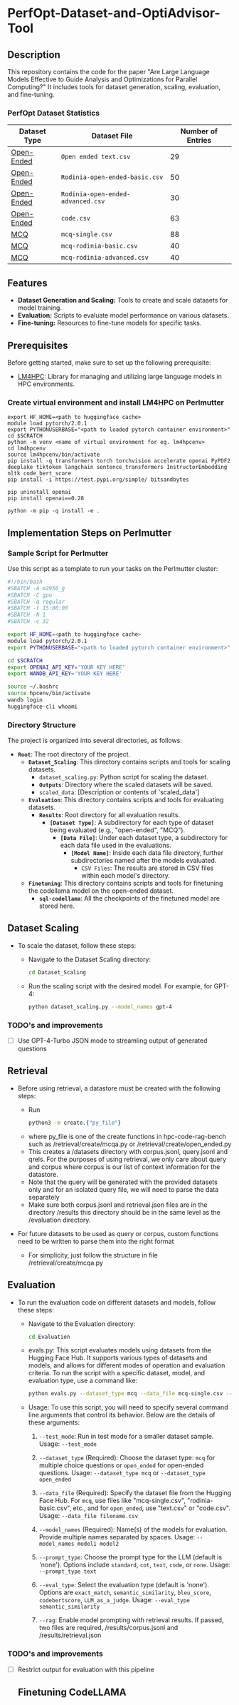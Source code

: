 # PerfOpt-Dataset-and-OptiAdvisor-Tool

## Description
This repository contains the code for the paper "Are Large Language Models Effective to Guide Analysis and Optimizations for Parallel Computing?" It includes tools for dataset generation, scaling, evaluation, and fine-tuning.

### PerfOpt Dataset Statistics

| Dataset Type | Dataset File | Number of Entries |
|--------------|--------------|-------------------|
| [Open-Ended](https://huggingface.co/datasets/sharmaarushi17/HPCPerfOpt-Open-ended/tree/main) | `Open ended text.csv` | 29 |
| [Open-Ended](https://huggingface.co/datasets/sharmaarushi17/HPCPerfOpt-Open-ended/tree/main) | `Rodinia-open-ended-basic.csv` | 50 |
| [Open-Ended](https://huggingface.co/datasets/sharmaarushi17/HPCPerfOpt-Open-ended/tree/main) | `Rodinia-open-ended-advanced.csv` | 30 |
| [Open-Ended](https://huggingface.co/datasets/sharmaarushi17/HPCPerfOpt-Open-ended/tree/main) | `code.csv` | 63 |
| [MCQ](https://huggingface.co/datasets/sharmaarushi17/HPCPerfOpt-MCQA/tree/main) | `mcq-single.csv` | 88 |
| [MCQ](https://huggingface.co/datasets/sharmaarushi17/HPCPerfOpt-MCQA/tree/main) | `mcq-rodinia-basic.csv` | 40 |
| [MCQ](https://huggingface.co/datasets/sharmaarushi17/HPCPerfOpt-MCQA/tree/main) | `mcq-rodinia-advanced.csv` | 40 |




## Features
- **Dataset Generation and Scaling:** Tools to create and scale datasets for model training.
- **Evaluation:** Scripts to evaluate model performance on various datasets.
- **Fine-tuning:** Resources to fine-tune models for specific tasks.

## Prerequisites
Before getting started, make sure to set up the following prerequisite:
- [LM4HPC](https://github.com/HPC-FAIR/LM4HPC/tree/codellama): Library for managing and utilizing large language models in HPC environments.

### Create virtual environment and install LM4HPC on Perlmutter

```
export HF_HOME=<path to huggingface cache>
module load pytorch/2.0.1 
export PYTHONUSERBASE="<path to loaded pytorch container environment>"
cd $SCRATCH
python -m venv <name of virtual environment for eg. lm4hpcenv>
cd lm4hpcenv
source lm4hpcenv/bin/activate
pip install -q transformers torch torchvision accelerate openai PyPDF2 deeplake tiktoken langchain sentence_transformers InstructorEmbedding nltk code_bert_score
pip install -i https://test.pypi.org/simple/ bitsandbytes

pip uninstall openai
pip install openai==0.28

python -m pip -q install -e .
```

## Implementation Steps on Perlmutter

### Sample Script for Perlmutter
Use this script as a template to run your tasks on the Perlmutter cluster:

```bash
#!/bin/bash
#SBATCH -A m2956_g
#SBATCH -C gpu
#SBATCH -q regular
#SBATCH -t 15:00:00
#SBATCH -N 1
#SBATCH -c 32

export HF_HOME=<path to huggingface cache>
module load pytorch/2.0.1 
export PYTHONUSERBASE="<path to loaded pytorch container environment>"

cd $SCRATCH
export OPENAI_API_KEY='YOUR KEY HERE'
export WANDB_API_KEY='YOUR KEY HERE'

source ~/.bashrc
source hpcenv/bin/activate
wandb login
huggingface-cli whoami
```

### Directory Structure

The project is organized into several directories, as follows:

- **`Root`**: The root directory of the project.
  - **`Dataset_Scaling`**: This directory contains scripts and tools for scaling datasets.
    - `dataset_scaling.py`: Python script for scaling the dataset.
    - **`Outputs`**: Directory where the scaled datasets will be saved.
    - `scaled_data`: [Description or contents of 'scaled_data']
  - **`Evaluation`**: This directory contains scripts and tools for evaluating datasets.
    - **`Results`**: Root directory for all evaluation results.
      - **`[Dataset Type]`**: A subdirectory for each type of dataset being evaluated (e.g., "open-ended", "MCQ").
        - **`[Data File]`**: Under each dataset type, a subdirectory for each data file used in the evaluations.
          - **`[Model Name]`**: Inside each data file directory, further subdirectories named after the models evaluated.
            - `CSV Files`: The results are stored in CSV files within each model's directory.
  - **`Finetuning`**: This directory contains scripts and tools for finetuning the codellama model on the open-ended dataset.
    - **`sql-codellama`**: All the checkpoints of the finetuned model are stored here.



## Dataset Scaling

- To scale the dataset, follow these steps:
  - Navigate to the Dataset Scaling directory:
    ```bash
    cd Dataset_Scaling
    ```
    
  - Run the scaling script with the desired model. For example, for GPT-4:
    ```bash
    python dataset_scaling.py --model_names gpt-4
    ```
### TODO's and improvements
- [ ] Use GPT-4-Turbo JSON mode to streamling output of generated questions


## Retrieval

- Before using retrieval, a datastore must be created with the following steps:
  - Run
    ```bash
    python3 -m create.{"py_file"}
    ```
  - where py_file is one of the create functions in hpc-code-rag-bench such as /retrieval/create/mcqa.py or /retrieval/create/open_ended.py
  - This creates a /datasets directory with corpus.jsonl, query.jsonl and qrels. For the purposes of using retrieval, we only care about query and corpus where corpus is our list of context information for the datastore.
  - Note that the query will be generated with the provided datasets only and for an isolated query file, we will need to parse the data separately
  - Make sure both corpus.jsonl and retrieval.json files are in the directory /results this directory should be in the same level as the /evaluation directory.

- For future datasets to be used as query or corpus, custom functions need to be written to parse them into the right format
  - For simplicity, just follow the structure in file /retrieval/create/mcqa.py
## Evaluation

- To run the evaluation code on different datasets and models, follow these steps:
  - Navigate to the Evaluation directory:
    ```bash
    cd Evaluation
    ```
  - evals.py: This script evaluates models using datasets from the Hugging Face Hub. It supports various types of datasets and models, and allows for different modes of operation and evaluation criteria. To run the script with a specific dataset, model, and evaluation type, use a command like:
    ```bash
    python evals.py --dataset_type mcq --data_file mcq-single.csv --model_names gpt-4 --test_mode --prompt_type standard --eval_type exact_match
    ```
  - Usage: To use this script, you will need to specify several command line arguments that control its behavior. Below are the details of these arguments:

    1. `--test_mode`: Run in test mode for a smaller dataset sample. Usage: `--test_mode`
    
    2. `--dataset_type` (Required): Choose the dataset type: `mcq` for multiple choice questions or `open_ended` for open-ended questions. Usage: `--dataset_type mcq` or `--dataset_type open_ended`
    
    3. `--data_file` (Required): Specify the dataset file from the Hugging Face Hub. For `mcq`, use files like "mcq-single.csv", "rodinia-basic.csv", etc., and for `open_ended`, use "text.csv" or "code.csv". Usage: `--data_file filename.csv`
    
    4. `--model_names` (Required): Name(s) of the models for evaluation. Provide multiple names separated by spaces. Usage: `--model_names model1 model2`
    
    5. `--prompt_type`: Choose the prompt type for the LLM (default is 'none'). Options include `standard`, `cot`, `text`, `code`, or `none`. Usage: `--prompt_type text`
    
    6. `--eval_type`: Select the evaluation type (default is 'none'). Options are `exact_match`, `semantic_similarity`, `bleu_score`, `codebertscore`, `LLM_as_a_judge`. Usage: `--eval_type semantic_similarity`
	
	7. `--rag`: Enable model prompting with retrieval results. If passed, two files are required, /results/corpus.jsonl and /results/retrieval.json


### TODO's and improvements

- [ ] Restrict output for evaluation with this pipeline 


  ## Finetuning CodeLLAMA

  

